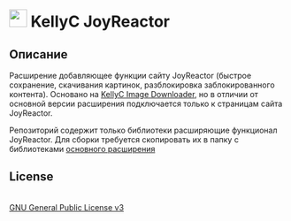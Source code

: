 <h1><img src="https://catface.ru/userfiles/media/udata_1645451107_nefuamyi.png" width="32"> KellyC JoyReactor</h1>

<p></p>

<h2>Описание</h2>
<p>Расширение добавляющее функции сайту JoyReactor (быстрое сохранение, скачивания картинок, разблокировка заблокированного контента). Основано на <a href="https://github.com/NC22/KellyC-Image-Downloader">KellyC Image Downloader</a>, но в отличии от основной версии расширения подключается только к страницам сайта JoyReactor.</p>

<p>Репозиторий содержит только библиотеки расширяющие функционал JoyReactor. Для сборки требуется скопировать их в папку с библиотеками <a href="https://github.com/NC22/KellyC-Image-Downloader">основного расширения</a></p>

<p></p>
<h2>License</h2>
<br>
<a href="http://www.gnu.org/licenses/gpl.html">GNU General Public License v3</a>
<br>
<br>